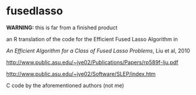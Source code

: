fusedlasso
====

__WARNING:__ this is far from a finished product

an R translation of the code for the Efficient Fused Lasso Algorithm in 

_An Efficient Algorithm for a Class of Fused Lasso Problems_, Liu et al, 2010

http://www.public.asu.edu/~jye02/Publications/Papers/rp589f-liu.pdf

http://www.public.asu.edu/~jye02/Software/SLEP/index.htm


C code by the aforementioned authors (not me)